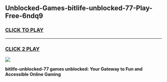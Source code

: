 
## Unblocked-Games-bitlife-unblocked-77-Play-Free-6ndq9
<h3>
<a href="https://premium76.site?title=bitlife-unblocked-77&ref=20M">CLICK TO PLAY</a></h3>
<hr>

<h3>
<a href="https://premium76.site?title=bitlife-unblocked-77&ref=20M">CLICK 2 PLAY</a>
  
</h3>

<a href="https://premium76.site?title=bitlife-unblocked-77&ref=19M"><img src="https://clearcache.store/games.png"></a>


**bitlife-unblocked-77 games unblocked: Your Gateway to Fun and Accessible Online Gaming**
